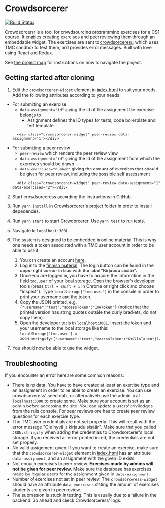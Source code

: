 # Crowdsorcerer

[![Build Status](https://travis-ci.org/rage/crowdsorcerer.svg?branch=master)](https://travis-ci.org/rage/crowdsorcerer)

Crowdsorcerer is a tool for crowdsourcing programming exercises for a CS1  course. It enables creating exercises and peer reviewing them through an embeddable widget. The exercises are sent to [crowdsorceress](https://github.com/rage/crowdsorceress), which uses TMC sandbox to test them, and provides error messages. Built with love using React and Redux.

See [the project map](./documentation/map-for-repository.md) for instructions on how to navigate the project.

## Getting started after cloning

1. Edit the `crowdsorcerer-widget` element in [index.html](https://github.com/rage/crowdsorcerer/blob/master/index.html) to suit your needs. Add the following attributes according to your needs:
  - For submitting an exercise
    - `data-assignment="id"` giving the id of the assignment the exercise belongs to
      -  Assignment defines the IO types for tests, code boilerplate and test template
    ```
      <div class="crowdsorcerer-widget" peer-review data-assignment='1'></div>
    ```
  - For submitting a peer review
    - `peer-review` which renders the peer review view
    - `data-assignment="id"` giving the id of the assignment from which the exercises should be drawn
    - `data-exercises="number"` giving the amount of exercises that should be given for peer review, including the possible self assessment
    ```
      <div class="crowdsorcerer-widget" peer-review data-assignment="1" data-exercises="2"></div>
    ```

2. Start crowdsorceress according the instructions in GitHub.

3. Run `yarn install` in Crowdsorcerer's project folder in order to install depedencies.

4. Run `yarn start` to start Crowdorcerer. Use `yarn test` to run tests.

5. Navigate to `localhost:3001`.

6. The system is designed to be embedded in online material. This is why one needs a token associated with a TMC user account in order to be able to use it.
    1. You can create an account [here](https://tmc.mooc.fi/user/new).
    2. Log in to the [finnish material](https://materiaalit.github.io/ohjelmointi-18/). The login button can be found in the upper right corner in blue with the label "Kirjaudu sisään".
    3. Once you are logged in, you have to acquire the information in the field `tmc.user` of your local storage. Open the browser's developer tools (press `Ctrl + Shift + i` in Chrome or right click and choose "inspect"). Type `localStorage["tmc.user"]` in the console in order to print your username and the token.
    4. Copy the JSON printed, e.g. `{"username":"test","accessToken":"ImAToken"}` (notice that the printed version has string quotes outside the curly brackets, do not copy them).
    5. Open the developer tools in `localhost:3001`. Insert the token and your username to the local storage like this: `localStorage['tmc.user'] = JSON.stringify({"username":"test","accessToken":"StillAToken"})`.

7. You should now be able to use the widget.

## Troubleshooting

If you encounter an error here are some common reasons:
- There is no data. You have to have created at least an exercise type and an assignment in order to be able to create an exercise. You can use crowdsorceress' seed data, or alternatively use the admin ui at `localhost:3000` to create some. Make sure your account is set as an admin before accessing the site. You can update a users' priviledges from the rails console. For peer reviews one has to create peer review questions for each exercise type.
- The TMC user credentials are not set properly. This will result with the error message "Ole hyvä ja kirjaudu sisään". Make sure that you called `JSON.stringify` when adding the credentials to Crowdsorcerer's local storage. If you received an error printed in red, the credentials are not set properly.
- No valid assignment given. If you want to create an exercise, make sure that the `crowdsorcerer-widget` element in [index.html](https://github.com/rage/crowdsorcerer/blob/master/index.html) has an attribute `data-assignment`, and an assignment with the given ID exists.
- Not enough exercises to peer review. **Exercises made by admins will not be given for peer review.** Make sure the database has exercises made by regular users for the assignment given in `data-assignment`.
- Number of exercises not set in peer review. The `crowdsorceress-widget` should have an attribute `data-exercises` stating the amount of exercises students are given in peer review.
- The submission is stuck in testing. This is usually due to a failure in the backend. Go ahead and check Crowdsorceress' logs.
